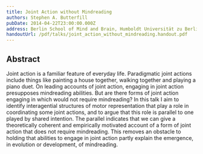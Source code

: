 ```yaml
---
title: Joint Action without Mindreading
authors: Stephen A. Butterfill
pubDate: 2014-04-22T23:00:00.000Z
address: Berlin School of Mind and Brain, Humboldt Universität zu Berlin, Germany
handoutUrl: /pdf/talks/joint_action_without_mindreading.handout.pdf
---
```


## Abstract

Joint action is a familiar feature of everyday life.  Paradigmatic joint actions include things like painting a house together, walking together and playing a piano duet.  On leading accounts of joint action, engaging in joint action presupposes mindreading abilities.  But are there forms of joint action engaging in which would not require mindreading?  In this talk I aim to identify interagential structures of motor representation that play a role in coordinating some joint actions, and to argue that this role is parallel to one played by shared intention.  The parallel indicates that we can give a theoretically coherent and empirically motivated account of a form of joint action that does not require mindreading.  This  removes an obstacle to holding that abilities to engage in joint action partly explain the emergence, in evolution or development, of mindreading.


